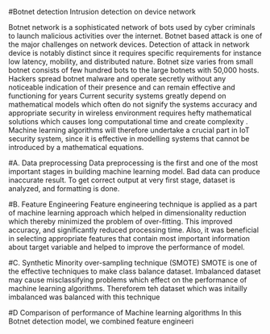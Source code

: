 #Botnet detection
Intrusion detection on device network 

Botnet network is a sophisticated network of bots used
by cyber criminals to launch malicious activities over the
internet. Botnet based attack is one of the major challenges
on network devices. Detection of attack in network device is notably distinct
since it requires specific requirements for instance low
latency, mobility, and distributed nature. Botnet size varies
from small botnet consists of few hundred bots to the large
botnets with 50,000 hosts. Hackers spread botnet malware
and operate secretly without any noticeable indication of their
presence and can remain effective and functioning for years
Current security systems greatly depend on mathematical
models which often do not signify the systems accuracy and
appropriate security in wireless environment requires hefty
mathematical solutions which causes long computational time
and create complexity . Machine learning algorithms will
therefore undertake a crucial part in IoT security system, since
it is effective in modelling systems that cannot be introduced
by a mathematical equations.

#A. Data preprocessing
Data preprocessing is the first and one of the most important
stages in building machine learning model. Bad data can
produce inaccurate result. To get correct output at very first
stage, dataset is analyzed, and formatting is done. 

#B. Feature Engineering
Feature engineering technique is applied as a part of
machine learning approach which helped in dimensionality
reduction which thereby minimized the problem of over-fitting.
This improved accuracy, and significantly reduced processing
time. Also, it was beneficial in selecting appropriate features
that contain most important information about target variable
and helped to improve the performance of model.

#C. Synthetic Minority over-sampling technique (SMOTE)
SMOTE is one of the effective techniques to make class
balance dataset. Imbalanced dataset may cause misclassifying
problems which effect on the performance of machine learning
algorithms. Thereforem teh dataset which was initailly imbalanced was balanced with this technique


#D Comparison of performance of Machine learning algorithms
In this Botnet detection model, we combined feature engineeri
